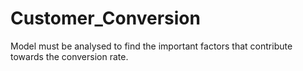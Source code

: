 # Customer_Conversion
Model must be analysed to find the important factors that contribute towards the conversion rate.
